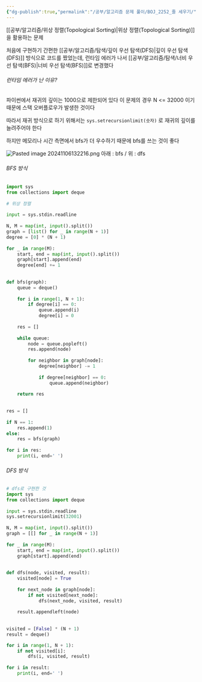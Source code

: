 ```yaml
---
{"dg-publish":true,"permalink":"/공부/알고리즘 문제 풀이/BOJ_2252_줄 세우기/","dgPassFrontmatter":true}
---
```


[[공부/알고리즘/위상 정렬(Topological Sorting)\|위상 정렬(Topological Sorting)]]을 활용하는 문제

처음에 구현하기 간편한 [[공부/알고리즘/탐색/깊이 우선 탐색(DFS)\|깊이 우선 탐색(DFS)]] 방식으로 코드를 짰었는데,
런타임 에러가 나서 [[공부/알고리즘/탐색/너비 우선 탐색(BFS)\|너비 우선 탐색(BFS)]]로 변경했다

###### 런타임 에러가 난 이유?

파이썬에서 재귀의 깊이는 1000으로 제한되어 있다
이 문제의 경우 N <= 32000 이기 때문에
스택 오버플로우가 발생한 것이다

따라서 재귀 방식으로 하기 위해서는
`sys.setrecursionlimit(숫자)`
로 재귀의 깊이를 늘려주어야 한다

하지만 메모리나 시간 측면에서 bfs가 더 우수하기 때문에 bfs를 쓰는 것이 좋다

![Pasted image 20241106132216.png](/img/user/%EC%B2%A8%EB%B6%80%ED%8C%8C%EC%9D%BC/Pasted%20image%2020241106132216.png)
아래 : bfs / 위 : dfs

###### BFS 방식

```python
import sys  
from collections import deque  
  
# 위상 정렬  
  
input = sys.stdin.readline  
  
N, M = map(int, input().split())  
graph = [list() for _ in range(N + 1)]  
degree = [0] * (N + 1)  
  
for _ in range(M):  
    start, end = map(int, input().split())  
    graph[start].append(end)  
    degree[end] += 1  
  
  
def bfs(graph):  
    queue = deque()  
  
    for i in range(1, N + 1):  
        if degree[i] == 0:  
            queue.append(i)  
            degree[i] = 0  
  
    res = []  
  
    while queue:  
        node = queue.popleft()  
        res.append(node)  
  
        for neighbor in graph[node]:  
            degree[neighbor] -= 1  
  
            if degree[neighbor] == 0:  
                queue.append(neighbor)  
  
    return res  
  
  
res = []  
  
if N == 1:  
    res.append(1)  
else:  
    res = bfs(graph)  
  
for i in res:  
    print(i, end=' ')
```

###### DFS 방식

```python
# dfs로 구현한 것  
import sys  
from collections import deque  
  
input = sys.stdin.readline  
sys.setrecursionlimit(32001)  
  
N, M = map(int, input().split())  
graph = [[] for _ in range(N + 1)]  
  
for _ in range(M):  
    start, end = map(int, input().split())  
    graph[start].append(end)  
  
  
def dfs(node, visited, result):  
    visited[node] = True  
  
    for next_node in graph[node]:  
        if not visited[next_node]:  
            dfs(next_node, visited, result)  
  
    result.appendleft(node)
  
  
visited = [False] * (N + 1)  
result = deque()  

for i in range(1, N + 1):  
    if not visited[i]:  
        dfs(i, visited, result)  
  
for i in result:  
    print(i, end=' ')
```